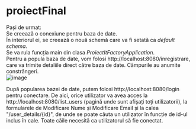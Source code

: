 # proiectFinal

Pași de urmat:\
Se creează o conexiune pentru baza de date.\
În interiorul ei, se creează o nouă schemă care va fi setată ca _default schema_.\
Se va rula funcția main din clasa _ProiectItFactoryApplication_.\
Pentru a popula baza de date, vom folosi http://localhost:8080/inregistrare, care va trimite detaliile direct către baza de date. Câmpurile au anumite constrângeri.\
![image](https://github.com/stefanispass/proiectFinal/assets/161347646/130069b2-edac-4159-b958-9cfeecb194dd)

După popularea bazei de date, putem folosi http://localhost:8080/login pentru conectare. De aici, orice utilizator va avea acces la http://localhost:8080/list_users (pagină unde sunt afișați toți utilizatorii), la formularele de Modificare Nume și Modificare Email și la calea "/user_details/{id}", de unde se poate căuta un utilizator în funcție de id-ul inclus în cale. Toate căile necesită ca utilizatorul să fie conectat.
